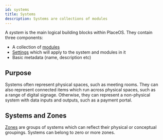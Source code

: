```yaml
---
id: systems
title: Systems
description: Systems are collections of modules
---
```

<!-- # Systems -->

A *system* is the main logical building blocks within PlaceOS. 
They contain three components:
- A collection of [modules](modules.md)
- [Settings](settings.md) which will apply to the system and modules in it
- Basic metadata (name, description etc)

<!-- images pending asset folder or mermaid.js -->
<!-- ![Systems have settings and a collection of modules.](../.gitbook/assets/concepts-system.svg) -->

## Purpose

Systems often represent physical spaces, such as meeting rooms.
They can also represent connected items which run across physical spaces, such as a range of digital signage. 
Otherwise, they can represent a non-physical system with data inputs and outputs, such as a payment portal.

## Systems and Zones

[Zones](zones.md) are groups of systems which can reflect their physical or conceptual groupings.
Systems can belong to zero or more zones.
<!-- not sure about zero -->
